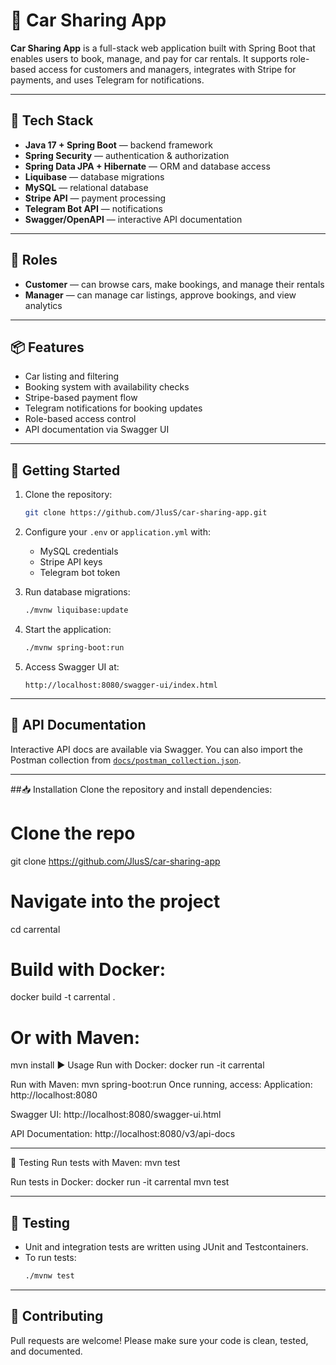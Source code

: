 # 🚗 Car Sharing App

**Car Sharing App** is a full-stack web application built with Spring Boot that enables users to book, manage, and pay for car rentals. It supports role-based access for customers and managers, integrates with Stripe for payments, and uses Telegram for notifications.

---

## 🧰 Tech Stack

- **Java 17 + Spring Boot** — backend framework  
- **Spring Security** — authentication & authorization  
- **Spring Data JPA + Hibernate** — ORM and database access  
- **Liquibase** — database migrations  
- **MySQL** — relational database  
- **Stripe API** — payment processing  
- **Telegram Bot API** — notifications  
- **Swagger/OpenAPI** — interactive API documentation  

---

## 👥 Roles

- **Customer** — can browse cars, make bookings, and manage their rentals  
- **Manager** — can manage car listings, approve bookings, and view analytics  

---

## 📦 Features

- Car listing and filtering  
- Booking system with availability checks  
- Stripe-based payment flow  
- Telegram notifications for booking updates  
- Role-based access control  
- API documentation via Swagger UI  

---

## 🚀 Getting Started

1. Clone the repository:
   ```bash
   git clone https://github.com/JlusS/car-sharing-app.git
   ```

2. Configure your `.env` or `application.yml` with:
   - MySQL credentials  
   - Stripe API keys  
   - Telegram bot token  

3. Run database migrations:
   ```bash
   ./mvnw liquibase:update
   ```

4. Start the application:
   ```bash
   ./mvnw spring-boot:run
   ```

5. Access Swagger UI at:
   ```
   http://localhost:8080/swagger-ui/index.html
   ```

---

## 📄 API Documentation

Interactive API docs are available via Swagger. You can also import the Postman collection from [`docs/postman_collection.json`](docs/postman_collection.json).

---

##📥 Installation
Clone the repository and install dependencies:

# Clone the repo
git clone https://github.com/JlusS/car-sharing-app

# Navigate into the project
cd carrental

# Build with Docker:
docker build -t carrental .

# Or with Maven:
mvn install
▶️ Usage
Run with Docker:
docker run -it carrental

Run with Maven:
mvn spring-boot:run
Once running, access: Application: http://localhost:8080

Swagger UI: http://localhost:8080/swagger-ui.html

API Documentation: http://localhost:8080/v3/api-docs

---

🧪 Testing
Run tests with Maven:
mvn test

Run tests in Docker:
docker run -it carrental mvn test

---

## 🧪 Testing

- Unit and integration tests are written using JUnit and Testcontainers.  
- To run tests:
  ```bash
  ./mvnw test
  ```

---

## 🤝 Contributing

Pull requests are welcome! Please make sure your code is clean, tested, and documented.
